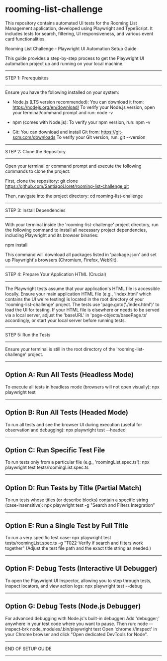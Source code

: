 # rooming-list-challenge
This repository contains automated UI tests for the Rooming List Management application, developed using Playwright and TypeScript. It includes tests for search, filtering, UI responsiveness, and various event card functionalities.

Rooming List Challenge - Playwright UI Automation Setup Guide

This guide provides a step-by-step process to get the Playwright UI automation project up and running on your local machine.

********************************************************************************
STEP 1: Prerequisites
********************************************************************************
Ensure you have the following installed on your system:

- Node.js (LTS version recommended):
  You can download it from: https://nodejs.org/en/download/
  To verify your Node.js version, open your terminal/command prompt and run:
  node -v

- npm (comes with Node.js):
  To verify your npm version, run:
  npm -v

- Git:
  You can download and install Git from: https://git-scm.com/downloads
  To verify your Git version, run:
  git --version

********************************************************************************
STEP 2: Clone the Repository
********************************************************************************
Open your terminal or command prompt and execute the following commands to clone the project:

First, clone the repository:
git clone https://github.com/SantiagoLloret/rooming-list-challenge.git

Then, navigate into the project directory:
cd rooming-list-challenge

********************************************************************************
STEP 3: Install Dependencies
********************************************************************************
With your terminal inside the 'rooming-list-challenge' project directory, run the following command to install all necessary project dependencies, including Playwright and its browser binaries:

npm install

This command will download all packages listed in 'package.json' and set up Playwright's browsers (Chromium, Firefox, WebKit).

********************************************************************************
STEP 4: Prepare Your Application HTML (Crucial)
********************************************************************************
The Playwright tests assume that your application's HTML file is accessible locally.
Ensure your main application HTML file (e.g., 'index.html' which contains the UI we're testing) is located in the root directory of your 'rooming-list-challenge' project.
The tests use 'page.goto('./index.html')' to load the UI for testing. If your HTML file is elsewhere or needs to be served via a local server, adjust the 'baseURL' in 'page-objects/basePage.ts' accordingly, or start your local server before running tests.

********************************************************************************
STEP 5: Run the Tests
********************************************************************************
Ensure your terminal is still in the root directory of the 'rooming-list-challenge' project.

----------------------------------------
Option A: Run All Tests (Headless Mode)
----------------------------------------
To execute all tests in headless mode (browsers will not open visually):
npx playwright test

----------------------------------------
Option B: Run All Tests (Headed Mode)
----------------------------------------
To run all tests and see the browser UI during execution (useful for observation and debugging):
npx playwright test --headed

----------------------------------------
Option C: Run Specific Test File
----------------------------------------
To run tests only from a particular file (e.g., 'roomingList.spec.ts'):
npx playwright test tests/roomingList.spec.ts

----------------------------------------
Option D: Run Tests by Title (Partial Match)
----------------------------------------
To run tests whose titles (or describe blocks) contain a specific string (case-insensitive):
npx playwright test -g "Search and Filters Integration"

----------------------------------------
Option E: Run a Single Test by Full Title
----------------------------------------
To run a very specific test case:
npx playwright test tests/roomingList.spec.ts -g "T022-Verify if search and filters work together"
(Adjust the test file path and the exact title string as needed.)

----------------------------------------
Option F: Debug Tests (Interactive UI Debugger)
----------------------------------------
To open the Playwright UI Inspector, allowing you to step through tests, inspect locators, and view action logs:
npx playwright test --debug

----------------------------------------
Option G: Debug Tests (Node.js Debugger)
----------------------------------------
For advanced debugging with Node.js's built-in debugger:
Add 'debugger;' anywhere in your test code where you want to pause. Then run:
node --inspect-brk node_modules/.bin/playwright test
Open 'chrome://inspect' in your Chrome browser and click "Open dedicated DevTools for Node".

********************************************************************************
END OF SETUP GUIDE
********************************************************************************
